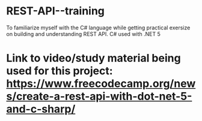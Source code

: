 # REST-API--training
To familiarize myself with the C# language while getting practical exersize on building and understanding REST API. 
C# used with .NET 5





# Link to video/study material being used for this project: https://www.freecodecamp.org/news/create-a-rest-api-with-dot-net-5-and-c-sharp/
